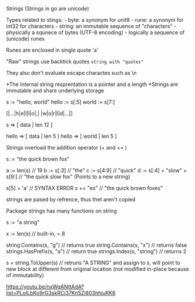 Strings (Strings in go are unicode)

Types related to stings:
    - byte: a synonym for unit8
    - rune: a synonym for int32 for characters
    - string: an immutable sequence of "characters"
        - physically a squnece of bytes (UTF-8 encoding)
        - logically a sequence of (unicode) runes

Runes are enclosed in single quote 'a'

"Raw" strings use backtick quotes `string with "quotes"`

They also don't evaluate escape charactes such as \n


*The Internal string resprentation is a pointer and a length
*Strings are immutable and share underlying storage


s := "hello, world"
hello := s[:5]
world := s[7:]


[|...|h|e|l|l|o|,| |w|o|r|l|d|...|]


s => [ data | len 12 ]

hello => [ data | len 5 ]
hello => [ world | len 5 ]




Strings overload the addition operator (+ and += )

s := "the quick brown fox"

a := len(s)    // 19
b := s[:3]     // "the"
c := s[4:9]    // "quick"
d := s[:4] + "slow" + s[9:]    // "the quick slow fox" (Points to a new string)

s[5] = 'a'                     // SYNTAX ERROR
s += "es"                      // "the quick brown foxes" 

strings are pased by refrence, thus thet aren't copied


Package strings has many functions on string

s := "a string"

x := len(s)                    // built-in, = 8

string.Contains(s, "g")        // returns true
string.Contains(s, "x")        // returns false
strings.HasPrefix(s, "a")      // return true
strings.Index(s, "string")     // returns 2

s = string.ToUpper(s)           // retruns "A STRING" and assign to s, will point to new block at different from original location (not modified in-place because of immutability)



https://youtu.be/nxWqANttAdA?list=PLoILbKo9rG3skRCj37Kn5Zj803hhiuRK6